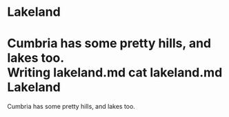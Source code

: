 Lakeland  
========   
  
Cumbria has some pretty hills, and lakes too.  
Writing lakeland.md
cat lakeland.md
Lakeland  
========   
  
Cumbria has some pretty hills, and lakes too.  
